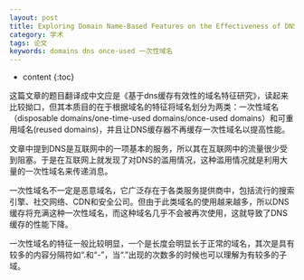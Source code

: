 ```yaml
---
layout: post
title: Exploring Domain Name-Based Features on the Effectiveness of DNS Caching 
category: 学术
tags: 论文
keywords: domains dns once-used 一次性域名
---
```


* content
{:toc}

这篇文章的题目翻译成中文应是《基于dns缓存有效性的域名特征研究》，读起来比较拗口，但其本质目的在于根据域名的特征将域名划分为两类：一次性域名（disposable domains/one-time-used domains/once-used domains）和可重用域名(reused domains)，并且让DNS缓存器不再缓存一次性域名以提高性能。

文章中提到DNS是互联网中的一项基本的服务，所以其在互联网中的流量很少受到阻塞。于是在互联网上就发现了对DNS的滥用情况，这种滥用情况就是利用大量的一次性域名来传递消息。

一次性域名不一定是恶意域名，它广泛存在于各类服务提供商中，包括流行的搜索引擎、社交网络、CDN和安全公司。但由于此类域名的使用越来越多，所以DNS缓存将充满这种一次性域名，而这种域名几乎不会被再次使用，这就导致了DNS缓存的性能下降。

一次性域名的特征一般比较明显，一个是长度会明显长于正常的域名，其次是具有较多的内容分隔符如“.和“-”，当“.”出现的次数多的时候也可以理解为有较多的子域。
